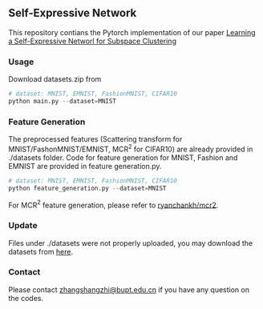 ## Self-Expressive Network

This repository contians the Pytorch implementation of our paper [Learning a Self-Expressive Networl for Subspace Clustering]()

### Usage
Download datasets.zip from
``` python
# dataset: MNIST, EMNIST, FashionMNIST, CIFAR10
python main.py --dataset=MNIST
```

### Feature Generation
The preprocessed features (Scattering transform for MNIST/FashonMNIST/EMNIST, MCR$^2$ for CIFAR10) are already provided in ./datasets folder. Code for feature generation for MNIST, Fashion and EMNIST are provided in feature generation.py. 
``` python
# dataset: MNIST, EMNIST, FashionMNIST, CIFAR10
python feature_generation.py --dataset=MNIST
```

For MCR$^2$ feature generation, please refer to [ryanchankh/mcr2](https://github.com/ryanchankh/mcr2).

### Update
Files under ./datasets were not properly uploaded, you may download the datasets from [here](https://drive.google.com/file/d/1ZhU8TWAY7bOyo-hLdx5PcJ_Js0Q610hL/view?usp=sharing).

### Contact
Please contact zhangshangzhi@bupt.edu.cn if you have any question on the codes.
